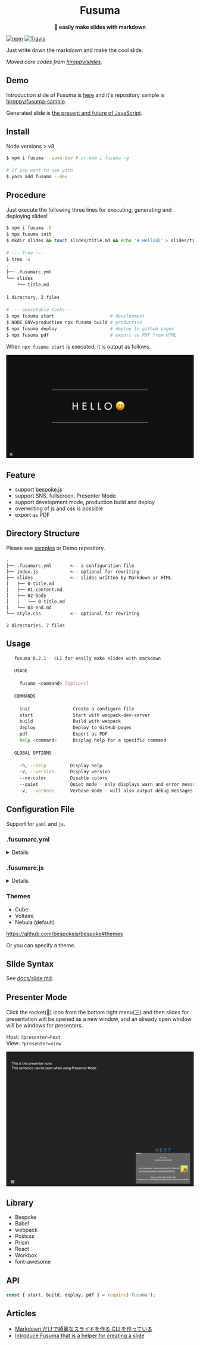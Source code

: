 <div align="center">
  <h1>Fusuma</h1>
</div>

<div align="center">
  <strong>📝 easily make slides with markdown</strong>
</div>

[![npm](https://img.shields.io/npm/v/fusuma.svg?style=flat-square)](https://www.npmjs.com/package/fusuma)
[![Travis](https://img.shields.io/travis/hiroppy/fusuma.svg?style=flat-square)](https://travis-ci.org/hiroppy/fusuma)

Just write down the markdown and make the cool slide.

_Moved core codes from [hiroppy/slides](https://github.com/hiroppy/slides)._

## Demo

Introduction slide of Fusuma is [here](https://hiroppy.github.io/fusuma-sample/) and it's repository sample is [hiroppy/fusuma-sample](https://github.com/hiroppy/fusuma-sample).

Generated slide is [the present and future of JavaScript](https://slides.hiroppy.me/the-present-and-future-of-JavaScript/).

## Install

Node versions > v8

```sh
$ npm i fusuma --save-dev # or npm i fusuma -g

# if you want to use yarn
$ yarn add fusuma --dev
```

## Procedure

Just execute the following three lines for executing, generating and deploying slides!

```sh
$ npm i fusuma -D
$ npx fusuma init
$ mkdir slides && touch slides/title.md && echo '# Hello😄' > slides/title.md

# --- Tree ---
$ tree -a
.
├── .fusumarc.yml
└── slides
    └── title.md

1 directory, 2 files

# --- executable tasks---
$ npx fusuma start                     # development
$ NODE_ENV=production npx fusuma build # production
$ npx fusuma deploy                    # deploy to github pages
$ npx fusuma pdf                       # export as PDF from HTML
```

When `npx fusuma start` is executed, it is output as follows.

![](./images/procedure-screenshot.png)

## Feature

* support [bespoke.js](https://github.com/bespokejs/bespoke)
* support SNS, fullscreen, Presenter Mode
* support development mode, production build and deploy
* overwriting of js and css is possible
* export as PDF

## Directory Structure

Please see [samples](/samples) or Demo repository.

```
.
├── .fusumarc.yml       <-- a configuration file
├── index.js            <-- optional for rewriting
├── slides              <-- slides written by Markdown or HTML
│   ├── 0-title.md
│   ├── 01-content.md
│   ├── 02-body
│   │   └── 0-title.md
│   └── 03-end.md
└── style.css           <-- optional for rewriting

2 directories, 7 files
```

## Usage

```sh
   fusuma 0.2.1 - CLI for easily make slides with markdown

   USAGE

     fusuma <command> [options]

   COMMANDS

     init                Create a configure file
     start               Start with webpack-dev-server
     build               Build with webpack
     deploy              Deploy to GitHub pages
     pdf                 Export as PDF
     help <command>      Display help for a specific command

   GLOBAL OPTIONS

     -h, --help         Display help
     -V, --version      Display version
     --no-color         Disable colors
     --quiet            Quiet mode - only displays warn and error messages
     -v, --verbose      Verbose mode - will also output debug messages
```

## Configuration File

Support for `yaml` and `js`.

### .fusumarc.yml

<details>

```yaml
meta:
  url: https://slides.hiroppy.me
  name: the present and future of JavaScript
  author: Yuta Hiroto
  description: Explain how specifications are determined and how it will be in the future.
  thumbnail: https://avatars1.githubusercontent.com/u/1725583?v=4&s=200
  siteName: slides.hiroppy.me
  sns:
    - twitter
    - hatena
slide:
  theme: nebula
  sidebar: true
extends:
  js: index.js
  css: style.css
```

</details>

### .fusumarc.js

<details>

```js
module.exports = {
  meta: {
    url: 'https://slide.hiroppy.me',
    name: 'test-test',
    author: 'hiroppy',
    description: 'test',
    thumbnail: 'url',
    siteName: 'siteName',
    sns: ['twitter', 'hatena']
  },
  slide: {
    theme: 'nebula',
    sidebar: true
  },
  extends: {
    js: 'index.js',
    css: 'style.css'
  }
};
```

</details>

### Themes

* Cube
* Voltaire
* Nebula (default)

https://github.com/bespokejs/bespoke#themes

Or you can specify a theme.

## Slide Syntax

See [docs/slide.md](./docs/slide.md).

## Presenter Mode

Click the rocket(:rocket:) icon from the bottom right menu(三) and then slides for presentation will be opened as a new window, and an already open window will be windows for presenters.

Host: `?presenter=host`  
View: `?presenter=view`

![](./images/presenter-host.png)

## Library

* Bespoke
* Babel
* webpack
* Postcss
* Prism
* React
* Workbox
* font-awesome

## API

```js
const { start, build, deploy, pdf } = require('fusuma');
```

## Articles

* [Markdown だけで綺麗なスライドを作る CLI を作っている](http://blog.hiroppy.me/entry/fusuma)
* [Introduce Fusuma that is a helper for creating a slide](https://medium.com/@about_hiroppy/introduce-fusuma-that-is-a-helper-for-creating-a-slide-10d54775f255)
